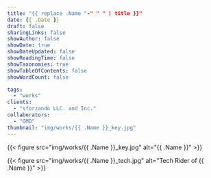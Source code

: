```yaml
---
title: "{{ replace .Name "-" " " | title }}"
date: {{ .Date }}
draft: false
sharingLinks: false
showAuthor: false
showDate: true
showDateUpdated: false
showReadingTime: false
showTaxonomies: true
showTableOfContents: false
showWordCount: false

tags:
  - "works"
clients:
  - "sforzando LLC. and Inc."
collaborators:
  - "OMD"
thumbnail: "img/works/{{ .Name }}_key.jpg"
---
```


{{< figure src="img/works/{{ .Name }}_key.jpg" alt="{{ .Name }}" >}}

{{< figure src="img/works/{{ .Name }}_tech.jpg" alt="Tech Rider of {{ .Name }}" >}}
